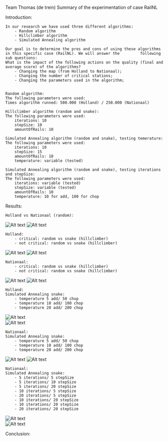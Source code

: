 Team Thomas (de trein) 
Summary of the experimentation of case RailNL

Introduction:

	In our research we have used three different algorithms: 
		- Random algorithm
		- Hillclimber algorithm
		- Simulated Annealing algorithm

	Our goal is to determine the pros and cons of using these algorithms in this specific case (RailNL). We will answer the 		following sub questions: 
	What is the impact of the following actions on the quality (final and average score) of the algorithms? 
		- Changing the map (from Holland to Nationaal);
		- Changing the number of critical stations;
		- Changing the parameters used in the algorithm;


	Random algorithm: 
	The following parameters were used: 
	Times algorithm runned: 500.000 (Holland) / 250.000 (Nationaal) 

	Hillclimber algorithm (random and snake):
	The following parameters were used:
		iterations: 10
		stepSize: 10
		amountOfRails: 10

	Simulated Annealing algorithm (random and snake), testing temerature:
	The following parameters were used:
		iterations: 10
		stepSize: 15
		amountOfRails: 10
		temperature: variable (tested)

	Simulated Annealing algorithm (random and snake), testing iterations and stepSize:
	The following parameters were used:
		iterations: variable (tested)
		stepSize: variable (tested)
		amountOfRails: 10
		temperature: 10 for add, 100 for chop
	
Results:

	Holland vs Nationaal (random):
	
![Alt text](https://github.com/teunisvdh/TeamThomasDeTrein/blob/master/experimentation/doc/Holland%20vs%20Nationaal%2C%20not%20critical%20vs%20critical.png)
![Alt text](https://github.com/teunisvdh/TeamThomasDeTrein/blob/master/experimentation/doc/Holland%20critical%20vs%20not%20critical%2C%20random%20vs%20snake%20(9000%2B).png)

	Holland:
		- critical: random vs snake (hillclimber)
		- not critical: random vs snake (hillclimber) 

![Alt text](https://github.com/teunisvdh/TeamThomasDeTrein/blob/master/experimentation/doc/Holland%20critical%20vs%20not%20critical%2C%20random%20vs%20snake.png)
![Alt text](https://github.com/teunisvdh/TeamThomasDeTrein/blob/master/experimentation/doc/Holland%20critical%20vs%20not%20critical%2C%20random%20vs%20snake%20(9000%2B).png)	

	Nationaal:
		- critical: random vs snake (hillclimber)
		- not critical: random vs snake (hillclimber) 
		
![Alt text](https://github.com/teunisvdh/TeamThomasDeTrein/blob/master/experimentation/doc/Nationaal%20critical%20vs%20not%20critical%2C%20random%20vs%20snake.png)
![Alt text](https://github.com/teunisvdh/TeamThomasDeTrein/blob/master/experimentation/doc/Nationaal%20critical%20vs%20not%20critical%2C%20random%20vs%20snake%20(9000%2B).png)	

	Holland: 
	Simulated Annealing snake: 
		- temperature 5 add/ 50 chop
		- temperature 10 add/ 100 chop
		- temperature 20 add/ 200 chop
		
![Alt text](https://github.com/teunisvdh/TeamThomasDeTrein/blob/master/experimentation/doc/Holland%20temperature.png)	
![Alt text](https://github.com/teunisvdh/TeamThomasDeTrein/blob/master/experimentation/doc/Holland%20temperature%20(9000%2B).png)

	Nationaal: 
	Simulated Annealing snake: 
		- temperature 5 add/ 50 chop
		- temperature 10 add/ 100 chop
		- temperature 20 add/ 200 chop
		
![Alt text](https://github.com/teunisvdh/TeamThomasDeTrein/blob/master/experimentation/doc/Nationaal%20temperature.png)	
![Alt text](https://github.com/teunisvdh/TeamThomasDeTrein/blob/master/experimentation/doc/Nationaal%20temperature%20(9000%2B).png)	

		
	Nationaal:
	Simulated Annealing snake:
		- 5 iterations/ 5 stepSize
		- 5 iterations/ 10 stepSize
		- 5 iterations/ 20 stepSize
		- 10 iterations/ 5 stepSize
		- 20 iterations/ 5 stepSize
		- 10 iterations/ 20 stepSize
		- 10 iterations/ 20 stepSize		
		- 20 iterations/ 20 stepSize

![Alt text](https://github.com/teunisvdh/TeamThomasDeTrein/blob/master/experimentation/doc/Nationaal%20iteration%20and%20stepSize.png)	
![Alt text](https://github.com/teunisvdh/TeamThomasDeTrein/blob/master/experimentation/doc/Nationaal%20iteration%20and%20setpSize%20(9000%2B).png)

Conclusion:

	
	
